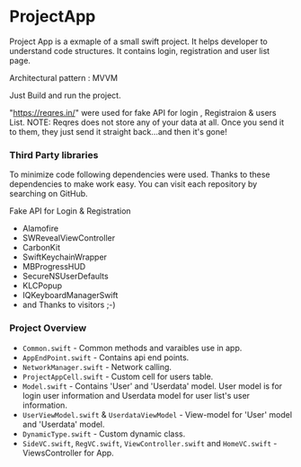# ProjectApp

Project App is a exmaple of a small swift project. It helps developer to understand code structures. It contains login, registration and user list page.

Architectural pattern : MVVM 

Just Build and run the project.

"https://reqres.in/" were used for fake API for login , Registraion &  users List.
NOTE: Reqres does not store any of your data at all. Once you send it to them, they just send it straight back...and then it's gone!


### Third Party libraries

To minimize code following dependencies were used. Thanks to these dependencies to make work easy. You can visit each repository by searching on GitHub.

Fake API for Login & Registration 

* Alamofire
* SWRevealViewController
* CarbonKit
* SwiftKeychainWrapper
* MBProgressHUD
* SecureNSUserDefaults
* KLCPopup
* IQKeyboardManagerSwift
* and Thanks to visitors ;-)

### Project Overview

* `Common.swift` - Common methods and varaibles use in app.
* `AppEndPoint.swift` - Contains api end points.
* `NetworkManager.swift` - Network calling.
* `ProjectAppCell.swift` - Custom cell for users table. 
* `Model.swift` - Contains 'User' and 'Userdata' model. User model is for login user information and Userdata model for user list's user information.
* `UserViewModel.swift` & `UserdataViewModel` - View-model for 'User' model and 'Userdata' model.  
* `DynamicType.swift` - Custom dynamic class.
* `SideVC.swift`, `RegVC.swift`, `ViewController.swift`  and  `HomeVC.swift` - ViewsController for App.



